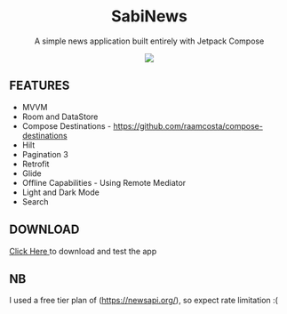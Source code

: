 <h1 align="center">SabiNews</h1>

<p align="center">
 A simple news application built entirely with Jetpack Compose
</p>

<p align="center">
  <img src ="https://user-images.githubusercontent.com/39574228/175566508-a9567abe-91d0-4fd2-bf8b-097195db7b13.png" >
</p>

## FEATURES

* MVVM
* Room and DataStore 
* Compose Destinations - https://github.com/raamcosta/compose-destinations
* Hilt
* Pagination 3
* Retrofit
* Glide
* Offline Capabilities - Using Remote Mediator
* Light and Dark Mode
* Search

## DOWNLOAD
<a href="https://github.com/ibrajix/SabiNews/releases/download/v1.0/sabi-newsv1.apk">Click Here </a> to download and test the app

## NB
I used a free tier plan of (https://newsapi.org/), so expect rate limitation :(
